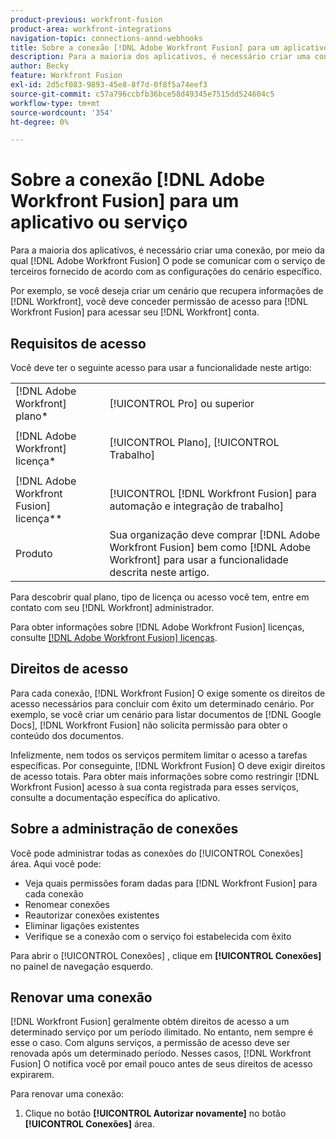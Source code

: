```yaml
---
product-previous: workfront-fusion
product-area: workfront-integrations
navigation-topic: connections-annd-webhooks
title: Sobre a conexão [!DNL Adobe Workfront Fusion] para um aplicativo ou serviço
description: Para a maioria dos aplicativos, é necessário criar uma conexão, por meio da qual [!DNL Adobe Workfront Fusion] O pode se comunicar com o serviço de terceiros fornecido de acordo com as configurações do cenário específico.
author: Becky
feature: Workfront Fusion
exl-id: 2d5cf083-9893-45e8-8f7d-0f8f5a74eef3
source-git-commit: c57a796ccbfb36bce58d49345e7515dd524604c5
workflow-type: tm+mt
source-wordcount: '354'
ht-degree: 0%

---
```


# Sobre a conexão [!DNL Adobe Workfront Fusion] para um aplicativo ou serviço

Para a maioria dos aplicativos, é necessário criar uma conexão, por meio da qual [!DNL Adobe Workfront Fusion] O pode se comunicar com o serviço de terceiros fornecido de acordo com as configurações do cenário específico.

Por exemplo, se você deseja criar um cenário que recupera informações de [!DNL Workfront], você deve conceder permissão de acesso para [!DNL Workfront Fusion] para acessar seu [!DNL Workfront] conta.

## Requisitos de acesso

Você deve ter o seguinte acesso para usar a funcionalidade neste artigo:

<table style="table-layout:auto">
 <col> 
 <col> 
 <tbody> 
  <tr> 
   <td role="rowheader">[!DNL Adobe Workfront] plano*</td> 
   <td> <p>[!UICONTROL Pro] ou superior</p> </td> 
  </tr> 
  <tr data-mc-conditions=""> 
   <td role="rowheader">[!DNL Adobe Workfront] licença*</td> 
   <td> <p>[!UICONTROL Plano], [!UICONTROL Trabalho]</p> </td> 
  </tr> 
  <tr> 
   <td role="rowheader">[!DNL Adobe Workfront Fusion] licença**</td> 
   <td> <p>[!UICONTROL [!DNL Workfront Fusion] para automação e integração de trabalho] </p> </td> 
  </tr> 
  <tr> 
   <td role="rowheader">Produto</td> 
   <td>Sua organização deve comprar [!DNL Adobe Workfront Fusion] bem como [!DNL Adobe Workfront] para usar a funcionalidade descrita neste artigo.</td> 
  </tr>
 </tbody> 
</table>

Para descobrir qual plano, tipo de licença ou acesso você tem, entre em contato com seu [!DNL Workfront] administrador.

Para obter informações sobre [!DNL Adobe Workfront Fusion] licenças, consulte [[!DNL Adobe Workfront Fusion] licenças](../../workfront-fusion/get-started/license-automation-vs-integration.md).

## Direitos de acesso

Para cada conexão, [!DNL Workfront Fusion] O exige somente os direitos de acesso necessários para concluir com êxito um determinado cenário. Por exemplo, se você criar um cenário para listar documentos de [!DNL Google Docs], [!DNL Workfront Fusion] não solicita permissão para obter o conteúdo dos documentos.

Infelizmente, nem todos os serviços permitem limitar o acesso a tarefas específicas. Por conseguinte, [!DNL Workfront Fusion] O deve exigir direitos de acesso totais. Para obter mais informações sobre como restringir [!DNL Workfront Fusion] acesso à sua conta registrada para esses serviços, consulte a documentação específica do aplicativo.

## Sobre a administração de conexões

Você pode administrar todas as conexões do [!UICONTROL Conexões] área. Aqui você pode:

* Veja quais permissões foram dadas para [!DNL Workfront Fusion] para cada conexão
* Renomear conexões
* Reautorizar conexões existentes
* Eliminar ligações existentes
* Verifique se a conexão com o serviço foi estabelecida com êxito

Para abrir o [!UICONTROL Conexões] , clique em <b>[!UICONTROL Conexões]</b> no painel de navegação esquerdo.

## Renovar uma conexão

[!DNL Workfront Fusion] geralmente obtém direitos de acesso a um determinado serviço por um período ilimitado. No entanto, nem sempre é esse o caso. Com alguns serviços, a permissão de acesso deve ser renovada após um determinado período. Nesses casos, [!DNL Workfront Fusion] O notifica você por email pouco antes de seus direitos de acesso expirarem.

Para renovar uma conexão:

1. Clique no botão **[!UICONTROL Autorizar novamente]** no botão **[!UICONTROL Conexões]** área.
